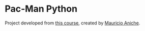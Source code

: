 # Pac-Man Python

Project developed from [this course](https://www.udemy.com/course/python-102-developing-a-text-based-pac-man-game/), created by [Mauricio Aniche](https://github.com/mauricioaniche).